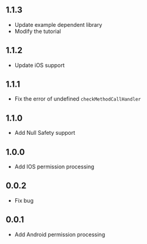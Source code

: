 ## 1.1.3
* Update example dependent library
* Modify the tutorial

## 1.1.2
* Update iOS support

## 1.1.1
* Fix the error of undefined `checkMethodCallHandler`

## 1.1.0
* Add Null Safety support

## 1.0.0
* Add IOS permission processing

## 0.0.2
* Fix bug

## 0.0.1
* Add Android permission processing
